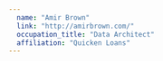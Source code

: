 ```yaml
---
  name: "Amir Brown"
  link: "http://amirbrown.com/"
  occupation_title: "Data Architect"
  affiliation: "Quicken Loans"
---
```

